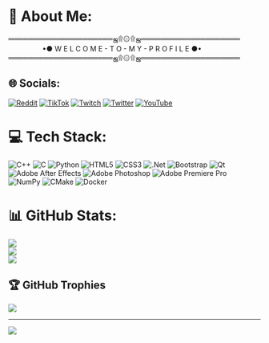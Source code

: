 # 💫 About Me:
═════════════════════ஜ۩۞۩ஜ════════════════════<br>　 　 　　 •● W E L C O M E - T O - M Y - P R O F I L E ●•<br>═════════════════════ஜ۩۞۩ஜ════════════════════


## 🌐 Socials:
[![Reddit](https://img.shields.io/badge/Reddit-%23FF4500.svg?logo=Reddit&logoColor=white)](https://reddit.com/user/scaffiz) [![TikTok](https://img.shields.io/badge/TikTok-%23000000.svg?logo=TikTok&logoColor=white)](https://tiktok.com/@scaffiz) [![Twitch](https://img.shields.io/badge/Twitch-%239146FF.svg?logo=Twitch&logoColor=white)](https://twitch.tv/scaffiz) [![Twitter](https://img.shields.io/badge/Twitter-%231DA1F2.svg?logo=Twitter&logoColor=white)](https://twitter.com/scaffiz) [![YouTube](https://img.shields.io/badge/YouTube-%23FF0000.svg?logo=YouTube&logoColor=white)](https://www.youtube.com/channel/UC3jo2AicZdi04FVmbVBwLlg) 

# 💻 Tech Stack:
![C++](https://img.shields.io/badge/c++-%2300599C.svg?style=flat&logo=c%2B%2B&logoColor=white) ![C](https://img.shields.io/badge/c-%2300599C.svg?style=flat&logo=c&logoColor=white) ![Python](https://img.shields.io/badge/python-3670A0?style=flat&logo=python&logoColor=ffdd54) ![HTML5](https://img.shields.io/badge/html5-%23E34F26.svg?style=flat&logo=html5&logoColor=white) ![CSS3](https://img.shields.io/badge/css3-%231572B6.svg?style=flat&logo=css3&logoColor=white) ![.Net](https://img.shields.io/badge/.NET-5C2D91?style=flat&logo=.net&logoColor=white) ![Bootstrap](https://img.shields.io/badge/bootstrap-%23563D7C.svg?style=flat&logo=bootstrap&logoColor=white) ![Qt](https://img.shields.io/badge/Qt-%23217346.svg?style=flat&logo=Qt&logoColor=white) ![Adobe After Effects](https://img.shields.io/badge/Adobe%20After%20Effects-9999FF.svg?style=flat&logo=Adobe%20After%20Effects&logoColor=white) ![Adobe Photoshop](https://img.shields.io/badge/adobephotoshop-%2331A8FF.svg?style=flat&logo=adobephotoshop&logoColor=white) ![Adobe Premiere Pro](https://img.shields.io/badge/Adobe%20Premiere%20Pro-9999FF.svg?style=flat&logo=Adobe%20Premiere%20Pro&logoColor=white) ![NumPy](https://img.shields.io/badge/numpy-%23013243.svg?style=flat&logo=numpy&logoColor=white) ![CMake](https://img.shields.io/badge/CMake-%23008FBA.svg?style=flat&logo=cmake&logoColor=white) ![Docker](https://img.shields.io/badge/docker-%230db7ed.svg?style=flat&logo=docker&logoColor=white)
# 📊 GitHub Stats:
![](https://github-readme-stats.vercel.app/api?username=sergejsaenko&theme=shades-of-purple&hide_border=false&include_all_commits=true&count_private=true)<br/>
![](https://github-readme-streak-stats.herokuapp.com/?user=sergejsaenko&theme=shades-of-purple&hide_border=false)<br/>
![](https://github-readme-stats.vercel.app/api/top-langs/?username=sergejsaenko&theme=shades-of-purple&hide_border=false&include_all_commits=true&count_private=true&layout=compact)

## 🏆 GitHub Trophies
![](https://github-profile-trophy.vercel.app/?username=sergejsaenko&theme=chalk&no-frame=false&no-bg=true&margin-w=4)

---
[![](https://visitcount.itsvg.in/api?id=sergejsaenko&icon=3&color=12)](https://visitcount.itsvg.in)
